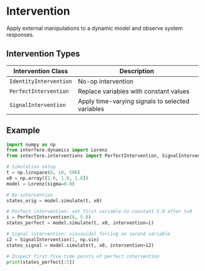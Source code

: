 # Intervention

Apply external manipulations to a dynamic model and observe system responses.

## Intervention Types

| Intervention Class               | Description                                           |
|----------------------------------|-------------------------------------------------------|
| `IdentityIntervention`           | No-op intervention                                     |
| `PerfectIntervention`            | Replace variables with constant values                |
| `SignalIntervention`             | Apply time-varying signals to selected variables      |

## Example

```python
import numpy as np
from interfere.dynamics import Lorenz
from interfere.interventions import PerfectIntervention, SignalIntervention

# Simulation setup
t = np.linspace(0, 10, 500)
x0 = np.array([1.0, 1.0, 1.0])
model = Lorenz(sigma=0.0)

# No intervention
states_orig = model.simulate(t, x0)

# Perfect intervention: set first variable to constant 5.0 after t=0
i = PerfectIntervention(0, 5.0)
states_perfect = model.simulate(t, x0, intervention=i)

# Signal intervention: sinusoidal forcing on second variable
i2 = SignalIntervention(1, np.sin)
states_signal = model.simulate(t, x0, intervention=i2)

# Inspect first five time points of perfect intervention
print(states_perfect[:5])
``` 